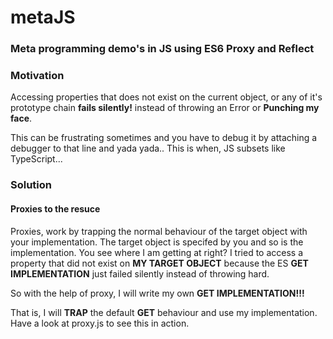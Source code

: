 # metaJS

<h3>Meta programming demo's in JS using ES6 Proxy and Reflect</h3>

<h3>Motivation</h3>
  <p>Accessing properties that does not exist on the current object, or any of it's prototype
     chain <b>fails silently!</b> instead of throwing an Error or <b>Punching my face</b>.</p>
  <p>This can be frustrating sometimes and you have to debug it by attaching a debugger to that line and yada yada..
  This is when, JS subsets like TypeScript...
  </p>

<h3>Solution</h3>
  <h4>Proxies to the resuce</h4>
  <p>Proxies, work by trapping the normal behaviour of the target object with your implementation. The target object is specifed by you and so is the implementation. You see where I am getting at right? I tried to access
  a property that did not exist on <b>MY TARGET OBJECT</b> because the ES <b>GET IMPLEMENTATION</b> just failed silently instead of throwing hard.</p>
  <p>So with the help of proxy, I will write my own <b>GET IMPLEMENTATION!!!</b></p>
  <p>That is, I will <b>TRAP</b> the default <b>GET</b> behaviour and use my implementation. Have a look at proxy.js to see this in action.</p>

